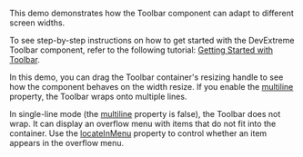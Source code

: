 This demo demonstrates how the Toolbar component can adapt to different screen widths.

To see step-by-step instructions on how to get started with the DevExtreme Toolbar component, refer to the following tutorial: [Getting Started with Toolbar](/Documentation/Guide/UI_Components/Toolbar/Getting_Started_with_Toolbar/). 

In this demo, you can drag the Toolbar container's resizing handle to see how the component behaves on the width resize. If you enable the [multiline](/Documentation/ApiReference/UI_Components/dxToolbar/Configuration/#multiline) property, the Toolbar wraps onto multiple lines. 

In single-line mode (the [multiline](/Documentation/ApiReference/UI_Components/dxToolbar/Configuration/#multiline) property is false), the Toolbar does not wrap. It can display an overflow menu with items that do not fit into the container. Use the [locateInMenu](/Documentation/ApiReference/UI_Components/dxToolbar/Configuration/items/#locateInMenu) property to control whether an item appears in the overflow menu.
